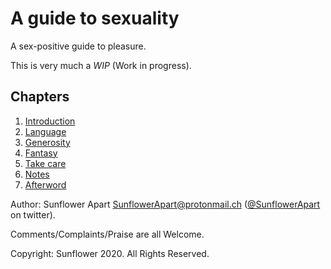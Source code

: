 # A guide to sexuality

A sex-positive guide to pleasure.

This is very much a _WIP_ (Work in progress).

## Chapters

1. [Introduction](https://sunflowerapart.github.io/HowToMakeHerFlower/introduction.html)
2. [Language](https://sunflowerapart.github.io/HowToMakeHerFlower/language.html)
3. [Generosity](https://sunflowerapart.github.io/HowToMakeHerFlower/generosity.html)
4. [Fantasy](https://sunflowerapart.github.io/HowToMakeHerFlower/fantasy.html)
5. [Take care](https://sunflowerapart.github.io/HowToMakeHerFlower/take-care.html)
6. [Notes](https://sunflowerapart.github.io/HowToMakeHerFlower/notes.html)
7. [Afterword](https://sunflowerapart.github.io/HowToMakeHerFlower/afterword.html)

Author: Sunflower Apart
[SunflowerApart@protonmail.ch](mailto:SunflowerApart@protonmail.ch)
([@SunflowerApart](https://twitter.com/SunflowerApart) on twitter).

Comments/Complaints/Praise are all Welcome.

Copyright: Sunflower 2020. All Rights Reserved.

